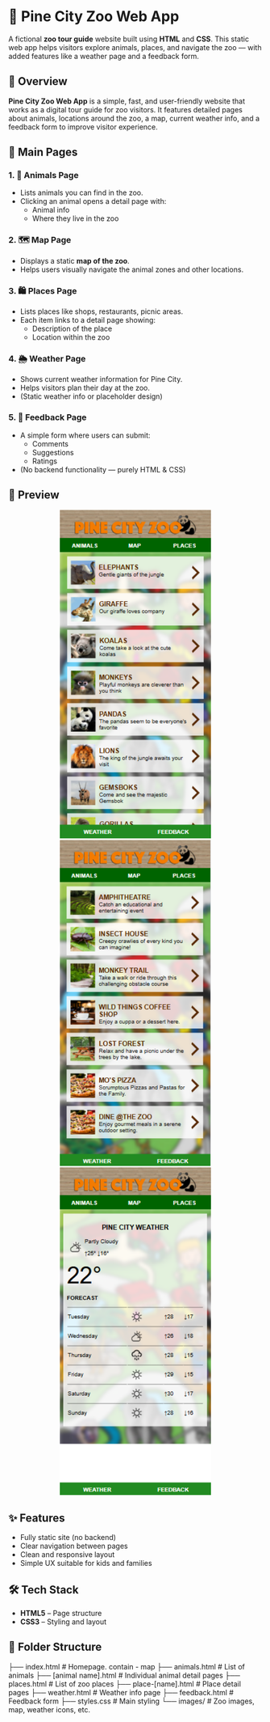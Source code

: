 # 🦁 Pine City Zoo Web App

A fictional **zoo tour guide** website built using **HTML** and **CSS**. This static web app helps visitors explore animals, places, and navigate the zoo — with added features like a weather page and a feedback form.

## 🌿 Overview

**Pine City Zoo Web App** is a simple, fast, and user-friendly website that works as a digital tour guide for zoo visitors. It features detailed pages about animals, locations around the zoo, a map, current weather info, and a feedback form to improve visitor experience.

## 📄 Main Pages

### 1. 🐾 Animals Page
- Lists animals you can find in the zoo.
- Clicking an animal opens a detail page with:
  - Animal info
  - Where they live in the zoo

### 2. 🗺️ Map Page
- Displays a static **map of the zoo**.
- Helps users visually navigate the animal zones and other locations.

### 3. 🛍️ Places Page
- Lists places like shops, restaurants, picnic areas.
- Each item links to a detail page showing:
  - Description of the place
  - Location within the zoo

### 4. 🌦️ Weather Page
- Shows current weather information for Pine City.
- Helps visitors plan their day at the zoo.
- (Static weather info or placeholder design)

### 5. 📝 Feedback Page
- A simple form where users can submit:
  - Comments
  - Suggestions
  - Ratings
- (No backend functionality — purely HTML & CSS)

## 📸 Preview
<p align="center">
  <img src="images/screenshot.png" alt="Zoo Home" width="300"/>
  <img src="images/screenshot_02.png" alt="Zoo Map" width="300"/>
  <img src="images/screenshot_03.png" alt="Feedback Page" width="300"/>
</p>

## ✨ Features

- Fully static site (no backend)
- Clear navigation between pages
- Clean and responsive layout
- Simple UX suitable for kids and families

## 🛠️ Tech Stack

- **HTML5** – Page structure  
- **CSS3** – Styling and layout

## 📁 Folder Structure

├── index.html # Homepage. contain - map
├── animals.html # List of animals
├── [animal name].html # Individual animal detail pages
├── places.html # List of zoo places
├── place-[name].html # Place detail pages
├── weather.html # Weather info page
├── feedback.html # Feedback form
├── styles.css # Main styling
└── images/ # Zoo images, map, weather icons, etc.
